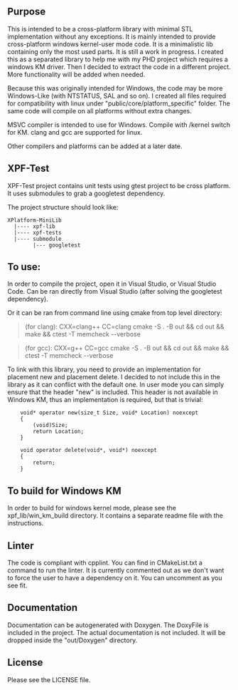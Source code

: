 
## Purpose
This is intended to be a cross-platform library with minimal STL implementation without any exceptions.
It is mainly intended to provide cross-platform windows kernel-user mode code.
It is a minimalistic lib containing only the most used parts. It is still a work in progress.
I created this as a separated library to help me with my PHD project which requires a windows KM driver.
Then I decided to extract the code in a different project. More functionality will be added when needed.

Because this was originally intended for Windows, the code may be more Windows-Like (with NTSTATUS, SAL and so on).
I created all files required for compatibility with linux under "public/core/platform_specific" folder.
The same code will compile on all platforms without extra changes.

MSVC compiler is intended to use for Windows. Compile with /kernel switch for KM.
clang and gcc are supported for linux.

Other compilers and platforms can be added at a later date.


## XPF-Test
XPF-Test project contains unit tests using gtest project to be cross platform.
It uses submodules to grab a googletest dependency.

The project structure should look like:

    XPlatform-MiniLib
      |---- xpf-lib
      |---- xpf-tests
      |---- submodule
            |--- googletest


## To use:
In order to compile the project, open it in Visual Studio, or Visual Studio Code.
Can be ran directly from Visual Studio (after solving the googletest dependency).

Or it can be ran from command line using cmake from top level directory:

> (for clang): CXX=clang++ CC=clang cmake -S . -B out && cd out && make && ctest -T memcheck --verbose

> (for gcc): CXX=g++ CC=gcc cmake -S . -B out && cd out && make && ctest -T memcheck --verbose

To link with this library, you need to provide an implementation for placement new and placement delete.
I decided to not include this in the library as it can conflict with the default one.
In user mode you can simply ensure that the header "new" is included.
This header is not available in Windows KM, thus an implementation is required, but that is trivial:
```
    void* operator new(size_t Size, void* Location) noexcept
    {
        (void)Size;
        return Location;
    }

    void operator delete(void*, void*) noexcept
    {
        return;
    }
```

## To build for Windows KM
In order to build for windows kernel mode, please see the xpf_lib/win_km_build directory.
It contains a separate readme file with the instructions.


## Linter
The code is compliant with cpplint. You can find in CMakeList.txt a command to run the linter.
It is currently commented out as we don't want to force the user to have a dependency on it.
You can uncomment as you see fit.


## Documentation
Documentation can be autogenerated with Doxygen. The DoxyFile is included in the project.
The actual documentation is not included. It will be dropped inside the "out/Doxygen" directory.


## License
Please see the LICENSE file.
